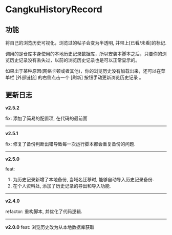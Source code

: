 # CangkuHistoryRecord

## 功能

将自己的浏览历史可视化，浏览过的帖子会变为半透明, 并带上\[已看/未看\]的标记.

调用的是仓库本身使用的本地历史记录数据库，所以安装本脚本之后，只要你的浏览历史记录没有丢失过，以前的浏览历史记录也是可以正常显示的。

如果出于某种原因(网络卡顿或者其他)，你的浏览历史没有加载出来，还可以在菜单栏 \[外部链接] 的右侧点击一个 \[刷新]
按钮手动更新浏览历史记录 。

## 更新日志

**v2.5.2**

fix:
添加了简易的配置项, 在代码的最前面

---

**v2.5.1**

fix:
修复了备份判断出错导致每一次运行脚本都会重复备份的问题.

---

**v2.5.0**

feat:

1. 为历史记录新增了本地备份, 当域名迁移时, 能够自动导入历史记录备份.
2. 在个人资料处, 添加了历史记录的导出和导入功能.

---

**v2.4.0**

refactor:
重构脚本, 并优化了代码逻辑.

---

**v2.0.0**
feat: 浏览历史改为从本地数据库获取
